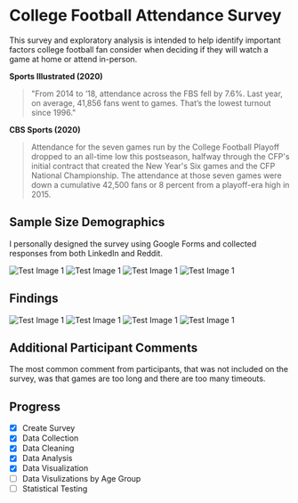 # College Football Attendance Survey
This survey and exploratory analysis is intended to help identify important factors college football fan consider when deciding if they will watch a game at home or attend in-person.

**Sports Illustrated (2020)**
> "From 2014 to ’18, attendance across the FBS fell by 7.6%. 
> Last year, on average, 41,856 fans went to games. 
> That’s the lowest turnout since 1996."

**CBS Sports (2020)**
> Attendance for the seven games run by the College Football Playoff dropped to an all-time low this postseason, 
> halfway through the CFP's initial contract that created the New Year's Six games and the CFP National Championship. 
> The attendance at those seven games were down a cumulative 42,500 fans or 8 percent from a playoff-era high in 2015.

## Sample Size Demographics
I personally designed the survey using Google Forms and collected responses from both LinkedIn and Reddit.

![Test Image 1](images/age.png)
![Test Image 1](images/gender.png)
![Test Image 1](images/conference.png)
![Test Image 1](images/team.png)

## Findings
![Test Image 1](images/kickoff.png)
![Test Image 1](images/stadium.png)
![Test Image 1](images/location.png)
![Test Image 1](images/features.png)

## Additional Participant Comments
The most common comment from participants, that was not included on the survey, was that games are too long and there are too many timeouts.

## Progress
- [x] Create Survey
- [x] Data Collection
- [x] Data Cleaning
- [x] Data Analysis
- [x] Data Visualization
- [ ] Data Visulizations by Age Group
- [ ] Statistical Testing
